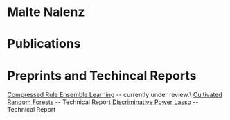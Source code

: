 # Malte Nalenz


# Publications

# Preprints and Techincal Reports
[Compressed Rule Ensemble Learning](./CRE.pdf)  -- currently under review.\\
[Cultivated Random Forests](https://epub.ub.uni-muenchen.de/77861/) -- Technical Report
[Discriminative Power Lasso](https://epub.ub.uni-muenchen.de/77862/) -- Technical Report
